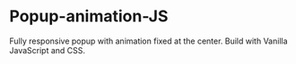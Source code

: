 # Popup-animation-JS
Fully responsive popup with animation fixed at the center. Build with Vanilla JavaScript and CSS.
